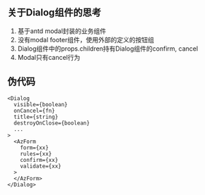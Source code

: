 ## 关于Dialog组件的思考
1. 基于antd modal封装的业务组件
2. 没有modal footer组件，使用外部的定义的按钮组
3. Dialog组件中的props.children持有Dialog组件的confirm, cancel
4. Modal只有cancel行为

## 伪代码
```
<Dialog
  visible={boolean}
  onCancel={fn}
  title={string}
  destroyOnClose={boolean}
  ...
>
  <AzForm
    form={xx}
    rules={xx}
    confirm={xx}
    validate={xx}
  >
  </AzForm>
</Dialog>
```
